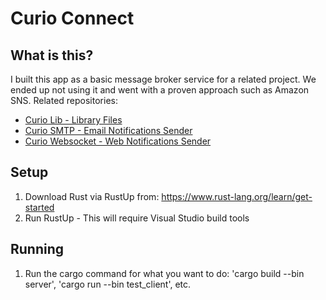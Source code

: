 # Curio Connect

## What is this?
I built this app as a basic message broker service for a related project. We ended up not using it and went with a proven approach such as Amazon SNS. Related repositories:

* [Curio Lib - Library Files](https://github.com/AndrewFromTN/curio-lib)
* [Curio SMTP - Email Notifications Sender](https://github.com/AndrewFromTN/curio-smtp)
* [Curio Websocket - Web Notifications Sender](https://github.com/AndrewFromTN/curio-websocket)

## Setup
1. Download Rust via RustUp from: https://www.rust-lang.org/learn/get-started
2. Run RustUp - This will require Visual Studio build tools

## Running
1. Run the cargo command for what you want to do: 'cargo build --bin server', 'cargo run --bin test_client', etc.